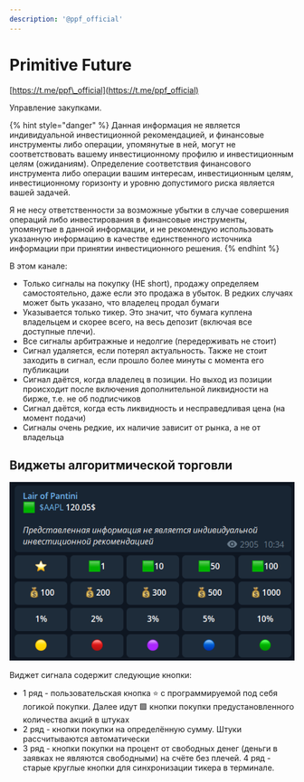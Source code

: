 ```yaml
---
description: '@ppf_official'
---
```


# Primitive Future

[https://t.me/ppf\_official](https://t.me/ppf_official)

Управление закупками.

{% hint style="danger" %}
Данная информация не является индивидуальной инвестиционной рекомендацией, и финансовые инструменты либо операции, упомянутые в ней, могут не соответствовать вашему инвестиционному профилю и инвестиционным целям \(ожиданиям\). Определение соответствия финансового инструмента либо операции вашим интересам, инвестиционным целям, инвестиционному горизонту и уровню допустимого риска является вашей задачей. 

Я не несу ответственности за возможные убытки в случае совершения операций либо инвестирования в финансовые инструменты, упомянутые в данной информации, и не рекомендую использовать указанную информацию в качестве единственного источника информации при принятии инвестиционного решения.
{% endhint %}

В этом канале:

* Только сигналы на покупку \(НЕ short\), продажу определяем самостоятельно, даже если это продажа в убыток. В редких случаях может быть указано, что владелец продал бумаги
* Указывается только тикер. Это значит, что бумага куплена владельцем и скорее всего, на весь депозит \(включая все доступные плечи\).
* Все сигналы арбитражные и недолгие \(передерживать не стоит\)
* Сигнал удаляется, если потерял актуальность. Также не стоит заходить в сигнал, если прошло более минуты с момента его публикации
* Сигнал даётся, когда владелец в позиции. Но выход из позиции происходит после включения дополнительной ликвидности на бирже, т.е. не об подписчиков
* Сигнал даётся, когда есть ликвидность и несправедливая цена \(на момент подачи\)
* Сигналы очень редкие, их наличие зависит от рынка, а не от владельца

## Виджеты алгоритмической торговли

![&#x41F;&#x440;&#x438;&#x43C;&#x435;&#x440; &#x432;&#x438;&#x434;&#x436;&#x435;&#x442;&#x430;](../../.gitbook/assets/image%20%28168%29.png)

Виджет сигнала содержит следующие кнопки: 

* 1 ряд - пользовательская кнопка ⭐️ с программируемой под себя логикой покупки. Далее идут 🟩 кнопки покупки предустановленного количества акций в штуках
* 2 ряд - кнопки покупки на определённую сумму. Штуки рассчитываются автоматически
* 3 ряд - кнопки покупки на процент от свободных денег \(деньги в заявках не являются свободными\) на счёте без плечей. 4 ряд - старые круглые кнопки для синхронизации тикера в терминале.

